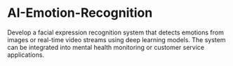 # AI-Emotion-Recognition
Develop a facial expression recognition system that detects emotions from images or  real-time video streams using deep learning models. The system can be integrated into  mental health monitoring or customer service applications.
